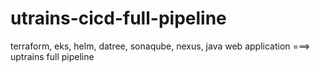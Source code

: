 # utrains-cicd-full-pipeline
terraform, eks, helm, datree, sonaqube, nexus, java web application ===> uptrains full pipeline
